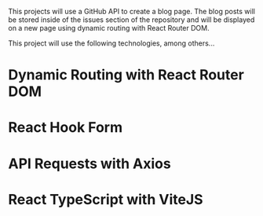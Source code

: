 This projects will use a GitHub API to create a blog page. The blog posts will be stored inside of the issues section of the repository and will be displayed on a new page using dynamic routing with React Router DOM.

This project will use the following technologies, among others...

# Dynamic Routing with React Router DOM

# React Hook Form

# API Requests with Axios

# React TypeScript with ViteJS
